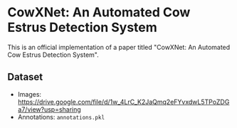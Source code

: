 # CowXNet: An Automated Cow Estrus Detection System
This is an official implementation of a paper titled "CowXNet: An Automated Cow Estrus Detection System".

## Dataset
- Images: https://drive.google.com/file/d/1w_4LrC_K2JaQmq2eFYvxdwL5TPoZDGa7/view?usp=sharing
- Annotations: ```annotations.pkl```
